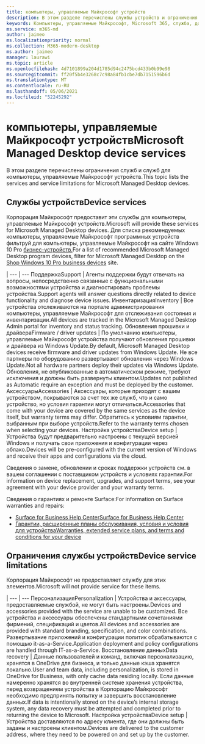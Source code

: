 ```yaml
---
title: компьютеры, управляемые Майкрософт устройств
description: В этом разделе перечислены службы устройств и ограничения для компьютеры, управляемые Майкрософт.
keywords: Компьютеры, управляемые Майкрософт, Microsoft 365, служба, документация
ms.service: m365-md
author: jaimeo
ms.localizationpriority: normal
ms.collection: M365-modern-desktop
ms.author: jaimeo
manager: laurawi
ms.topic: article
ms.openlocfilehash: 4d7101899a204d1785d94c2475bcd433b0b99e98
ms.sourcegitcommit: ff20f5b4e3268c7c98a84fb1cbe7db7151596b6d
ms.translationtype: MT
ms.contentlocale: ru-RU
ms.lasthandoff: 05/06/2021
ms.locfileid: "52245292"
---
```

# <a name="microsoft-managed-desktop-device-services"></a><span data-ttu-id="f1253-104">компьютеры, управляемые Майкрософт устройств</span><span class="sxs-lookup"><span data-stu-id="f1253-104">Microsoft Managed Desktop device services</span></span>

<span data-ttu-id="f1253-105">В этом разделе перечислены ограничения служб и служб для компьютеры, управляемые Майкрософт устройств.</span><span class="sxs-lookup"><span data-stu-id="f1253-105">This topic lists the services and service limitations for Microsoft Managed Desktop devices.</span></span>

## <a name="device-services"></a><span data-ttu-id="f1253-106">Службы устройств</span><span class="sxs-lookup"><span data-stu-id="f1253-106">Device services</span></span>

<span data-ttu-id="f1253-107">Корпорация Майкрософт предоставит эти службы для компьютеры, управляемые Майкрософт устройств.</span><span class="sxs-lookup"><span data-stu-id="f1253-107">Microsoft will provide these services for Microsoft Managed Desktop devices.</span></span> <span data-ttu-id="f1253-108">Для списка рекомендуемых компьютеры, управляемые Майкрософт программных устройств фильтруй для компьютеры, управляемые Майкрософт на сайте Windows 10 Pro [бизнес-устройств.](https://www.microsoft.com/windowsforbusiness/view-all-devices)</span><span class="sxs-lookup"><span data-stu-id="f1253-108">For a list of recommended Microsoft Managed Desktop program devices, filter for Microsoft Managed Desktop on the [Shop Windows 10 Pro business devices](https://www.microsoft.com/windowsforbusiness/view-all-devices) site.</span></span>

 | 
 --- | ---
<span data-ttu-id="f1253-109">Поддержка</span><span class="sxs-lookup"><span data-stu-id="f1253-109">Support</span></span> | <span data-ttu-id="f1253-110">Агенты поддержки будут отвечать на вопросы, непосредственно связанные с функциональными возможностями устройства и диагностировать проблемы устройства.</span><span class="sxs-lookup"><span data-stu-id="f1253-110">Support agents will answer questions directly related to device functionality and diagnose device issues.</span></span>
<span data-ttu-id="f1253-111">Инвентаризация</span><span class="sxs-lookup"><span data-stu-id="f1253-111">Inventory</span></span> | <span data-ttu-id="f1253-112">Все устройства отслеживаются на портале администрирования компьютеры, управляемые Майкрософт для отслеживания состояния и инвентаризации.</span><span class="sxs-lookup"><span data-stu-id="f1253-112">All devices are tracked in the Microsoft Managed Desktop Admin portal for inventory and status tracking.</span></span>
<span data-ttu-id="f1253-113">Обновления прошивки и драйвера</span><span class="sxs-lookup"><span data-stu-id="f1253-113">Firmware / driver updates</span></span> | <span data-ttu-id="f1253-114">По умолчанию компьютеры, управляемые Майкрософт устройства получают обновления прошивки и драйвера из Windows Update.</span><span class="sxs-lookup"><span data-stu-id="f1253-114">By default, Microsoft Managed Desktop devices receive firmware and driver updates from Windows Update.</span></span> <span data-ttu-id="f1253-115">Не все партнеры по оборудованию развертывают обновления через Windows Update.</span><span class="sxs-lookup"><span data-stu-id="f1253-115">Not all hardware partners deploy their updates via Windows Update.</span></span> <span data-ttu-id="f1253-116">Обновления, не опубликованные в автоматическом режиме, требуют исключения и должны быть развернуты клиентом.</span><span class="sxs-lookup"><span data-stu-id="f1253-116">Updates not published as Automatic require an exception and must be deployed by the customer.</span></span>
<span data-ttu-id="f1253-117">Аксессуары</span><span class="sxs-lookup"><span data-stu-id="f1253-117">Accessories</span></span> | <span data-ttu-id="f1253-118">Аксессуары, которые приходят с вашим устройством, покрываются за счет тех же служб, что и само устройство, но условия гарантии могут отличаться.</span><span class="sxs-lookup"><span data-stu-id="f1253-118">Accessories that come with your device are covered by the same services as the device itself, but warranty terms may differ.</span></span> <span data-ttu-id="f1253-119">Обратитесь к условиям гарантии, выбранным при выборе устройств.</span><span class="sxs-lookup"><span data-stu-id="f1253-119">Refer to the warranty terms chosen when selecting your devices.</span></span> 
<span data-ttu-id="f1253-120">Настройка устройства</span><span class="sxs-lookup"><span data-stu-id="f1253-120">Device setup</span></span>    | <span data-ttu-id="f1253-121">Устройства будут предварительно настроены с текущей версией Windows и получать свои приложения и конфигурации через облако.</span><span class="sxs-lookup"><span data-stu-id="f1253-121">Devices will be pre-configured with the current version of Windows and receive their apps and configurations via the cloud.</span></span> 

<span data-ttu-id="f1253-122">Сведения о замене, обновлении и сроках поддержки устройств см. в вашем соглашении с поставщиком устройств и условиях гарантии.</span><span class="sxs-lookup"><span data-stu-id="f1253-122">For information on device replacement, upgrades, and support terms, see your agreement with your device provider and your warranty terms.</span></span>

<span data-ttu-id="f1253-123">Сведения о гарантиях и ремонте Surface:</span><span class="sxs-lookup"><span data-stu-id="f1253-123">For information on Surface warranties and repairs:</span></span>
- [<span data-ttu-id="f1253-124">Surface for Business Help Center</span><span class="sxs-lookup"><span data-stu-id="f1253-124">Surface for Business Help Center</span></span>](https://support.microsoft.com/hub/4339296/surface-for-business-help)
- [<span data-ttu-id="f1253-125">Гарантии, расширенные планы обслуживания, условия и условия для устройства</span><span class="sxs-lookup"><span data-stu-id="f1253-125">Warranties, extended service plans, and terms and conditions for your device</span></span>](https://support.microsoft.com/help/4040687/info-about-warranties-extended-service-plans-and-terms-conditions)


## <a name="device-service-limitations"></a><span data-ttu-id="f1253-126">Ограничения службы устройств</span><span class="sxs-lookup"><span data-stu-id="f1253-126">Device service limitations</span></span>

<span data-ttu-id="f1253-127">Корпорация Майкрософт не предоставляет службу для этих элементов.</span><span class="sxs-lookup"><span data-stu-id="f1253-127">Microsoft will not provide service for these items.</span></span>

 | 
 --- | ---
<span data-ttu-id="f1253-128">Персонализация</span><span class="sxs-lookup"><span data-stu-id="f1253-128">Personalization</span></span> | <span data-ttu-id="f1253-129">Устройства и аксессуары, предоставляемые службой, не могут быть настроены.</span><span class="sxs-lookup"><span data-stu-id="f1253-129">Devices and accessories provided with the service are unable to be customized.</span></span> <span data-ttu-id="f1253-130">Все устройства и аксессуары обеспечены стандартными сочетаниями фирмений, спецификаций и цветов.</span><span class="sxs-lookup"><span data-stu-id="f1253-130">All devices and accessories are provided with standard branding, specification, and color combinations.</span></span> <span data-ttu-id="f1253-131">Развертывание приложений и конфигурации политик обрабатываются с помощью it-as-a-Service.</span><span class="sxs-lookup"><span data-stu-id="f1253-131">Application deployment and policy configurations are handled through IT-as-a-Service.</span></span>
<span data-ttu-id="f1253-132">Восстановление данных</span><span class="sxs-lookup"><span data-stu-id="f1253-132">Data recovery</span></span> | <span data-ttu-id="f1253-133">Данные пользователей и команд, включая персонализацию, хранятся в OneDrive для бизнеса, и только данные кэша хранятся локально.</span><span class="sxs-lookup"><span data-stu-id="f1253-133">User and team data, including personalization, is stored in OneDrive for Business, with only cache data residing locally.</span></span> <span data-ttu-id="f1253-134">Если данные намеренно хранятся во внутренней системе хранения устройства, перед возвращением устройства в Корпорацию Майкрософт необходимо предпринять попытку и завершить восстановление данных.</span><span class="sxs-lookup"><span data-stu-id="f1253-134">If data is intentionally stored on the device’s internal storage system, any data recovery must be attempted and completed prior to returning the device to Microsoft.</span></span>
<span data-ttu-id="f1253-135">Настройка устройства</span><span class="sxs-lookup"><span data-stu-id="f1253-135">Device setup</span></span> | <span data-ttu-id="f1253-136">Устройства доставляются по адресу клиента, где они должны быть заданы и настроены клиентом.</span><span class="sxs-lookup"><span data-stu-id="f1253-136">Devices are delivered to the customer address, where they need to be powered on and set up by the customer.</span></span>
